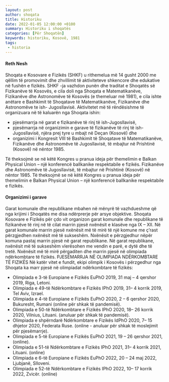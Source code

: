 ```yaml
---
layout: post
author: shoqata
title: Historiku
date: 2022-01-05 12:00:00 +0100
summary: Historiku i shoqatës
categories: [Për Shoqatën]
keywords: historiku, Kosovë, 1981
tags:
 - historia
---
```



#### Reth Nesh
Shoqata e Kosovare e Fizikës (SHKF) u rithemelua më 14 gusht 2000 me qëllim të promovimit dhe zhvillimit të aktiviteteve shkencore dhe edukative në fushën e fizikës. SHKF -ja vazhdon punën dhe traditat e Shoqatës së Fizikanëve të Kosovës, e cila doli nga Shoqata e Matematikanëve, Fizikanëve dhe Astronomëve të Kosovës (e themeluar më 1981), e cila ishte anëtare e Bashkimit të Shoqatave të Matematikanëve, Fizikanëve dhe Astronomëve te ish- Jugosllavisë.
Aktivitetet më të rëndësishme të organizuara në të kaluarën nga Shoqata ishin:

- pjesëmarrja në garat e fizikanëve të rinj të ish-Jugosllavisë,
- pjesëmarrja në organizimin e garave të fizikanëve të rinj të ish- Jugosllavisë, njëra prej tyre u mbajt në Deçan (Kosovë) dhe
- organizimi i Kongresit VIII të Bashkimit të Shoqatave të Matematikanëve, Fizikanëve dhe Astronomëve të Jugosllavisë, të mbajtur në Prishtinë (Kosovë) në nëntor 1985.

Të theksojmë se në këtë Kongres u pranua ideja për themelimin e Balkan Physical Union – një konferencë ballkanike respektabile e fizikës.
Fizikanëve dhe Astronomëve të Jugosllavisë, të mbajtur në Prishtinë (Kosovë) në nëntor 1985.
Të theksojmë se në këtë Kongres u pranua ideja për themelimin e Balkan Physical Union – një konferencë ballkanike respektabile e fizikës.

#### Organizimi i garave
Garat komunale dhe republikane mbahen në mënyrë të vazhdueshme që nga krijimi i Shoqatës me disa ndërprerje për arsye objektive.
Shoqata Kosovare e Fizikës për ҫdo vit organizon garat komunale dhe republikane të fizikanëve të rinj në të cilat marrin pjesë nxënësit e klasëve nga IX – XII.
Në garat komunale marrin pjesë nxënësit më të mirë të një komune me ҫ’rast përzgjedhen nxënësit më të sukseshëm. Nxënësit e përzgjedhur nëpër komuna pastaj marrin pjesë në garat republikane.
Në garat republikane, nxënësit më të sukseshëm vlerësohen me vendin e parë, e dytë dhe të tretë. Nxënësit më të mirë përgaditen dhe marrin pjesë në olimpiada ndërkombtare të fizikës.
PJESËMARRJA NË OLIMPIADA NDËRKOMBTARE TË FIZIKËS
Në katër vitet e fundit, ekipi olimpik i Kosovës i përzgedhur nga Shoqata ka marr pjesë në olimpiadat ndërkombtare të fizikës:

- Olimpiada e 3-të Europiane e Fizikës EuPhO 2019, 31 maj – 4 qershor 2019, Riga, Letoni.
- Olimpiada e 49-të Ndërkombtare e Fizikës IPhO 2019, 31– 4 korrik 2019, Tel Aviv, Izrael.
- Olimpiada e 4-të Europiane e Fizikës EuPhO 2020, 2 – 6 qershor 2020, Bukuresht, Rumani (online për shkak të pandemisë).
- Olimpiada e 50-të Ndërkombtare e Fizikës IPhO 2020, 18– 26 korrik 2020, Vilnius, Lituani. (anuluar për shkak të pandemisë).
- Olimpiada e shpërndarë Ndërkombtare e Fizikës IdPhO 2020, 7– 15 dhjetor 2020, Federata Ruse. (online - anuluar për shkak të moslejimit për pjesëmarrje).
- Olimpiada e 5-të Europiane e Fizikës EuPhO 2021, 19 – 26 qershor 2021, (online).
- Olimpiada e 51-të Ndërkombtare e Fizikës IPhO 2021, 31– 4 korrik 2021, Lituani. (online)
- Olimpiada e 6-të Europiane e Fizikës EuPhO 2022, 20 – 24 maj 2022, Ljubjanë, Slloveni.
- Olimpiada e 52-të Ndërkombtare e Fizikës IPhO 2022, 10– 17 korrik 2022, Zvicër. (online)